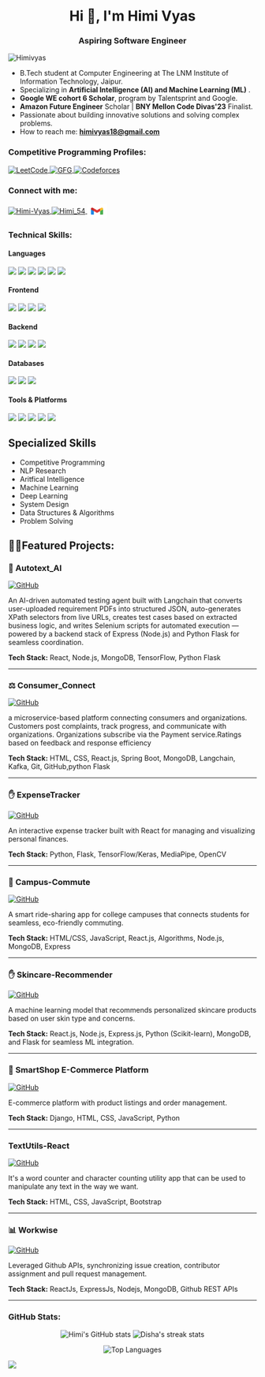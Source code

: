 <h1 align="center">Hi 👋, I'm Himi Vyas</h1>
<h3 align="center">Aspiring Software Engineer</h3>

<p align="left"> <img src="https://komarev.com/ghpvc/?username=Himivyas&label=Profile%20views&color=0e75b6&style=flat" alt="Himivyas" /> </p>

-  B.Tech student at Computer Engineering at The LNM Institute of Information Technology, Jaipur.
-  Specializing in **Artificial Intelligence (AI) and Machine Learning (ML)** .
-  **Google WE cohort 6 Scholar**, program by Talentsprint and Google.
-  **Amazon Future Engineer** Scholar | **BNY Mellon Code Divas'23** Finalist.
-  Passionate about building innovative solutions and solving complex problems.
-  How to reach me: **himivyas18@gmail.com**

<h3 align="left">Competitive Programming Profiles:</h3>
<p align="left">
  <a href="https://leetcode.com/u/Himi_Vyas/" target="blank">
    <img align="center" src="https://img.shields.io/badge/LeetCode-1808_max_(Top_15%25)-orange?style=for-the-badge&logo=leetcode" alt="LeetCode"/>
  </a>
  <a href="https://auth.geeksforgeeks.org/user/himi" target="blank">
    <img align="center" src="https://img.shields.io/badge/GeeksforGeeks-Top_1%25-brightgreen?style=for-the-badge&logo=geeksforgeeks" alt="GFG"/>
  </a>
  <a href="https://codeforces.com/profile/Himi_Vyas" target="blank">
    <img align="center" src="https://img.shields.io/badge/Codeforces-1008_max-blue?style=for-the-badge&logo=codeforces" alt="Codeforces"/>
  </a>
</p>

<h3 align="left">Connect with me:</h3>
<p align="left">
  <a href="https://www.linkedin.com/in/himi-vyas/" target="blank">
    <img align="center" src="https://raw.githubusercontent.com/rahuldkjain/github-profile-readme-generator/master/src/images/icons/Social/linked-in-alt.svg" alt="Himi-Vyas" height="30" width="40"/>
  </a>
  <a href="https://x.com/Himi_54" target="blank">
    <img align="center" src="https://raw.githubusercontent.com/rahuldkjain/github-profile-readme-generator/master/src/images/icons/Social/twitter.svg" alt="Himi_54" height="30" width="40"/>
  </a>
  <a href="mailto:himivyas18@gmail.com">
  <img align="center" src="https://github.com/Himivyas/Himivyas/blob/main/gmail.png?raw=true" alt="email" height="30" width="40"/>
</a>
</p>

<h3 align="left">Technical Skills:</h3>

<h4>Languages</h4>
<p align="left">
  <img src="https://img.shields.io/badge/C++-00599C?style=for-the-badge&logo=c%2B%2B&logoColor=white"/>
  <img src="https://img.shields.io/badge/C-A8B9CC?style=for-the-badge&logo=c&logoColor=black"/>
  <img src="https://img.shields.io/badge/Python-3776AB?style=for-the-badge&logo=python&logoColor=white"/>
  <img src="https://img.shields.io/badge/Java-007396?style=for-the-badge&logo=java&logoColor=white"/>
  <img src="https://img.shields.io/badge/JavaScript-F7DF1E?style=for-the-badge&logo=javascript&logoColor=black"/>
  <img src="https://img.shields.io/badge/PHP-777BB4?style=for-the-badge&logo=php&logoColor=white"/>
</p>

<h4>Frontend</h4>
<p align="left">
  <img src="https://img.shields.io/badge/React-61DAFB?style=for-the-badge&logo=react&logoColor=black"/>
  <img src="https://img.shields.io/badge/HTML5-E34F26?style=for-the-badge&logo=html5&logoColor=white"/>
  <img src="https://img.shields.io/badge/CSS3-1572B6?style=for-the-badge&logo=css3&logoColor=white"/>
  <img src="https://img.shields.io/badge/Bootstrap-7952B3?style=for-the-badge&logo=bootstrap&logoColor=white"/>
</p>

<h4>Backend</h4>
<p align="left">
  <img src="https://img.shields.io/badge/Node.js-339933?style=for-the-badge&logo=nodedotjs&logoColor=white"/>
  <img src="https://img.shields.io/badge/Spring_Boot-6DB33F?style=for-the-badge&logo=spring&logoColor=white"/>
  <img src="https://img.shields.io/badge/Django-092E20?style=for-the-badge&logo=django&logoColor=white"/>
  <img src="https://img.shields.io/badge/Express.js-000000?style=for-the-badge&logo=express&logoColor=white"/>
</p>

<h4>Databases</h4>
<p align="left">
  <img src="https://img.shields.io/badge/MySQL-4479A1?style=for-the-badge&logo=mysql&logoColor=white"/>
  <img src="https://img.shields.io/badge/MongoDB-47A248?style=for-the-badge&logo=mongodb&logoColor=white"/>
  <img src="https://img.shields.io/badge/Oracle-F80000?style=for-the-badge&logo=oracle&logoColor=white"/>
</p>

<h4>Tools & Platforms</h4>
<p align="left">
  <img src="https://img.shields.io/badge/Git-F05032?style=for-the-badge&logo=git&logoColor=white"/>
  <img src="https://img.shields.io/badge/AWS-232F3E?style=for-the-badge&logo=amazonaws&logoColor=white"/>
  <img src="https://img.shields.io/badge/Docker-2496ED?style=for-the-badge&logo=docker&logoColor=white"/>
  <img src="https://img.shields.io/badge/Linux-FCC624?style=for-the-badge&logo=linux&logoColor=black"/>
  <img src="https://img.shields.io/badge/Postman-FF6C37?style=for-the-badge&logo=postman&logoColor=white"/>
</p>

## Specialized Skills
- Competitive Programming
- NLP Research
- Aritfical Intelligence
- Machine Learning
- Deep Learning
- System Design
- Data Structures & Algorithms
- Problem Solving

## 👨‍💻Featured Projects:

### 🌱 Autotext_AI
[![GitHub](https://img.shields.io/badge/GitHub-View_Code-black?style=for-the-badge&logo=github)](https://github.com/Himivyas/Autotext_AI-)

An AI-driven automated testing agent built with Langchain that converts user-uploaded requirement PDFs into structured
JSON, auto-generates XPath selectors from live URLs, creates test cases based on extracted business logic, and writes Selenium scripts for automated
execution — powered by a backend stack of Express (Node.js) and Python Flask for seamless coordination.

**Tech Stack:** React, Node.js, MongoDB, TensorFlow, Python Flask

---

### ⚖️ Consumer_Connect

[![GitHub](https://img.shields.io/badge/GitHub-View_Code-black?style=for-the-badge&logo=github)](https://github.com/Himivyas/Consumer_Connect)


a microservice-based platform connecting consumers and organizations. Customers post complaints, track progress, and
communicate with organizations. Organizations subscribe via the Payment service.Ratings based on feedback and response efficiency

**Tech Stack:** HTML, CSS, React.js, Spring Boot, MongoDB, Langchain, Kafka, Git, GitHub,python Flask

---

### ✋ ExpenseTracker
[![GitHub](https://img.shields.io/badge/GitHub-View_Code-black?style=for-the-badge&logo=github)](https://github.com/Himivyas/ExpenseTracker)

An interactive expense tracker built with React for managing and visualizing personal finances.

**Tech Stack:** Python, Flask, TensorFlow/Keras, MediaPipe, OpenCV

---

### 🏫 Campus-Commute
[![GitHub](https://img.shields.io/badge/GitHub-View_Code-black?style=for-the-badge&logo=github)](https://github.com/Himivyas/Campus-Commute)

A smart ride-sharing app for college campuses that connects students for seamless, eco-friendly commuting.

**Tech Stack:** HTML/CSS, JavaScript, React.js, Algorithms, Node.js, MongoDB, Express

---


### ✋ Skincare-Recommender
[![GitHub](https://img.shields.io/badge/GitHub-View_Code-black?style=for-the-badge&logo=github)](https://github.com/Himivyas/-skincare-recommender)

A machine learning model that recommends personalized skincare products based on user skin type and concerns.

**Tech Stack:**  React.js, Node.js, Express.js, Python (Scikit-learn), MongoDB, and Flask for seamless ML integration.


---

### 🛒 SmartShop E-Commerce Platform
[![GitHub](https://img.shields.io/badge/GitHub-View_Code-black?style=for-the-badge&logo=github)](https://github.com/Himivyas/Ecommerce_website)

E-commerce platform with product listings and order management.

**Tech Stack:** Django, HTML, CSS, JavaScript, Python

---

###  TextUtils-React
[![GitHub](https://img.shields.io/badge/GitHub-View_Code-black?style=for-the-badge&logo=github)](https://github.com/Himivyas/TextUtils-React)

It's a word counter and character counting utility app that can be used to manipulate any text in the way we want.

**Tech Stack:** HTML, CSS, JavaScript, Bootstrap

---


### 📊 Workwise
[![GitHub](https://img.shields.io/badge/GitHub-View_Code-black?style=for-the-badge&logo=github)](https://github.com/Himivyas/Workwise)

Leveraged Github APIs, synchronizing issue creation, contributor assignment and pull request management.

**Tech Stack:** ReactJs, ExpressJs, Nodejs, MongoDB, Github REST APIs 

---
<h3 align="left">GitHub Stats:</h3>

<p align="center">
  <img src="https://github-readme-stats.vercel.app/api?username=Himivyas&show_icons=true&theme=radical&hide_border=true" alt="Himi's GitHub stats" width="48%"/>
  <img src="https://github-readme-streak-stats.herokuapp.com/?user=Himivyas&theme=radical&hide_border=true" alt="Disha's streak stats" width="48%"/>
</p>

<p align="center">
  <img src="https://github-readme-stats.vercel.app/api/top-langs/?username=Himivyas&layout=compact&theme=radical&hide_border=true" alt="Top Languages" width="48%"/>
</p>

<img src="https://github-profile-trophy.vercel.app/?username=Himivyas">
